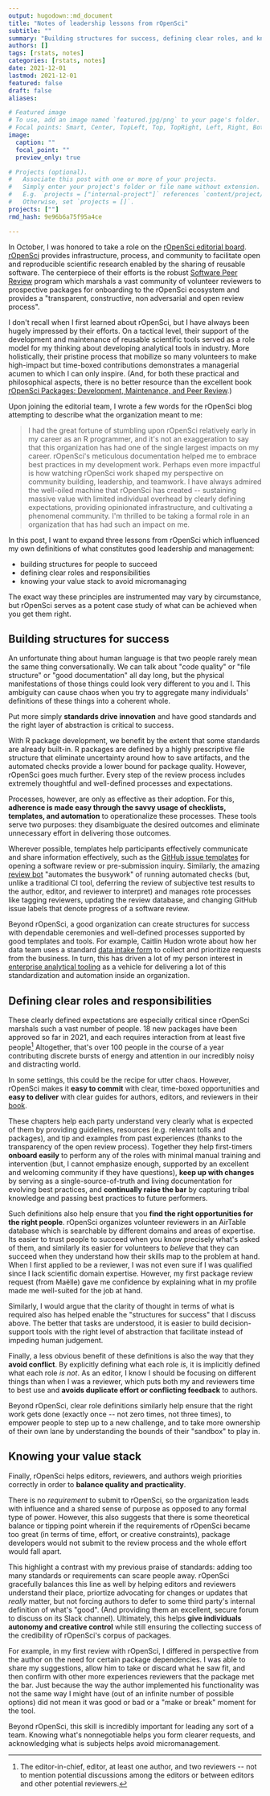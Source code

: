 ```yaml
---
output: hugodown::md_document
title: "Notes of leadership lessons from rOpenSci"
subtitle: ""
summary: "Building structures for success, defining clear roles, and knowing your priorities"
authors: []
tags: [rstats, notes]
categories: [rstats, notes]
date: 2021-12-01
lastmod: 2021-12-01
featured: false
draft: false
aliases:

# Featured image
# To use, add an image named `featured.jpg/png` to your page's folder.
# Focal points: Smart, Center, TopLeft, Top, TopRight, Left, Right, BottomLeft, Bottom, BottomRight.
image:
  caption: ""
  focal_point: ""
  preview_only: true

# Projects (optional).
#   Associate this post with one or more of your projects.
#   Simply enter your project's folder or file name without extension.
#   E.g. `projects = ["internal-project"]` references `content/project/deep-learning/index.md`.
#   Otherwise, set `projects = []`.
projects: [""]
rmd_hash: 9e96b6a75f95a4ce

---
```


In October, I was honored to take a role on the [rOpenSci editorial board](https://ropensci.org/blog/2021/10/12/editors2021/). [rOpenSci](https://ropensci.org/about/) provides infrastructure, process, and community to facilitate open and reproducible scientific research enabled by the sharing of reusable software. The centerpiece of their efforts is the robust [Software Peer Review](https://ropensci.org/software-review/) program which marshals a vast community of volunteer reviewers to prospective packages for onboarding to the rOpenSci ecosystem and provides a "transparent, constructive, non adversarial and open review process".

I don't recall when I first learned about rOpenSci, but I have always been hugely impressed by their efforts. On a tactical level, their support of the development and maintenance of reusable scientific tools served as a role model for my thinking about developing analytical tools in industry. More holistically, their pristine process that mobilize so many volunteers to make high-impact but time-boxed contributions demonstrates a managerial acumen to which I can only inspire. (And, for both these practical and philosophical aspects, there is no better resource than the excellent book [rOpenSci Packages: Development, Maintenance, and Peer Review](https://devguide.ropensci.org/).)

Upon joining the editorial team, I wrote a few words for the rOpenSci blog attempting to describe what the organization meant to me:

> I had the great fortune of stumbling upon rOpenSci relatively early in my career as an R programmer, and it's not an exaggeration to say that this organization has had one of the single largest impacts on my career. rOpenSci's meticulous documentation helped me to embrace best practices in my development work. Perhaps even more impactful is how watching rOpenSci work shaped my perspective on community building, leadership, and teamwork. I have always admired the well-oiled machine that rOpenSci has created -- sustaining massive value with limited individual overhead by clearly defining expectations, providing opinionated infrastructure, and cultivating a phenomenal community. I'm thrilled to be taking a formal role in an organization that has had such an impact on me.

In this post, I want to expand three lessons from rOpenSci which influenced my own definitions of what constitutes good leadership and management:

-   building structures for people to succeed
-   defining clear roles and responsibilities
-   knowing your value stack to avoid micromanaging

The exact way these principles are instrumented may vary by circumstance, but rOpenSci serves as a potent case study of what can be achieved when you get them right.

Building structures for success
-------------------------------

An unfortunate thing about human language is that two people rarely mean the same thing conversationally. We can talk about "code quality" or "file structure" or "good documentation" all day long, but the physical manifestations of those things could look very different to you and I. This ambiguity can cause chaos when you try to aggregate many individuals' definitions of these things into a coherent whole.

Put more simply **standards drive innovation** and have good standards and the right layer of abstraction is critical to success.

With R package development, we benefit by the extent that some standards are already built-in. R packages are defined by a highly prescriptive file structure that eliminate uncertainty around how to save artifacts, and the automated checks provide a lower bound for package quality. However, rOpenSci goes much further. Every step of the review process includes extremely thoughtful and well-defined processes and expectations.

Processes, however, are only as effective as their adoption. For this, **adherence is made easy through the savvy usage of checklists, templates, and automation** to operationalize these processes. These tools serve two purposes: they disambiguate the desired outcomes and eliminate unnecessary effort in delivering those outcomes.

Wherever possible, templates help participants effectively communicate and share information effectively, such as the [GitHub issue templates](https://github.com/ropensci/software-review/issues/new/choose) for opening a software review or pre-submission inquiry. Similarly, the amazing [review bot](https://ropensci.org/commcalls/dec2021-automation/) "automates the busywork" of running automated checks (but, unlike a traditional CI tool, deferring the review of subjective test results to the author, editor, and reviewer to interpret) and manages rote processes like tagging reviewers, updating the review database, and changing GitHub issue labels that denote progress of a software review.

Beyond rOpenSci, a good organization can create structures for success with dependable ceremonies and well-defined processes supported by good templates and tools. For example, Caitlin Hudon wrote about how her data team uses a standard [data intake form](https://caitlinhudon.com/2020/09/16/data-intake-form/) to collect and prioritize requests from the business. In turn, this has driven a lot of my person interest in [enterprise analytical tooling](https://emilyriederer.netlify.app/post/team-of-packages/) as a vehicle for delivering a lot of this standardization and automation inside an organization.

Defining clear roles and responsibilities
-----------------------------------------

These clearly defined expectations are especially critical since rOpenSci marshals such a vast number of people. 18 new packages have been approved so far in 2021, and each requires interaction from at least five people[^1] Altogether, that's over 100 people in the course of a year contributing discrete bursts of energy and attention in our incredibly noisy and distracting world.

In some settings, this could be the recipe for utter chaos. However, rOpenSci makes it **easy to commit** with clear, time-boxed opportunities and **easy to deliver** with clear guides for authors, editors, and reviewers in their [book](https://devguide.ropensci.org/index.html).

These chapters help each party understand very clearly what is expected of them by providing guidelines, resources (e.g. relevant tolls and packages), and tip and examples from past experiences (thanks to the transparency of the open review process). Together they help first-timers **onboard easily** to perform any of the roles with minimal manual training and intervention (but, I cannot emphasize enough, supported by an excellent and welcoming community if they have questions), **keep up with changes** by serving as a single-source-of-truth and living documentation for evolving best practices, and **continually raise the bar** by capturing tribal knowledge and passing best practices to future performers.

Such definitions also help ensure that you **find the right opportunities for the right people**. rOpenSci organizes volunteer reviewers in an AirTable database which is searchable by different domains and areas of expertise. Its easier to trust people to succeed when you know precisely what's asked of them, and similarly its easier for volunteers to *believe* that they can succeed when they understand how their skills map to the problem at hand. When I first applied to be a reviewer, I was not even sure if I was qualified since I lack scientific domain expertise. However, my first package review request (from Maëlle) gave me confidence by explaining what in my profile made me well-suited for the job at hand.

Similarly, I would argue that the clarity of thought in terms of what is required also has helped enable the "structures for success" that I discuss above. The better that tasks are understood, it is easier to build decision-support tools with the right level of abstraction that facilitate instead of impeding human judgement.

Finally, a less obvious benefit of these definitions is also the way that they **avoid conflict**. By explicitly defining what each role *is*, it is implicitly defined what each role *is not*. As an editor, I know I should be focusing on different things than when I was a reviewer, which puts both my and reviewers time to best use and **avoids duplicate effort or conflicting feedback** to authors.

Beyond rOpenSci, clear role definitions similarly help ensure that the right work gets done (exactly once -- not zero times, not three times), to empower people to step up to a new challenge, and to take more ownership of their own lane by understanding the bounds of their "sandbox" to play in.

Knowing your value stack
------------------------

Finally, rOpenSci helps editors, reviewers, and authors weigh priorities correctly in order to **balance quality and practicality**.

There is no *requirement* to submit to rOpenSci, so the organization leads with influence and a shared sense of purpose as opposed to any formal type of power. However, this also suggests that there is some theoretical balance or tipping point wherein if the requirements of rOpenSci became too great (in terms of time, effort, or creative constraints), package developers would not submit to the review process and the whole effort would fall apart.

This highlight a contrast with my previous praise of standards: adding too many standards or requirements can scare people away. rOpenSci gracefully balances this line as well by helping editors and reviewers understand their place, priortize advocating for changes or updates that *really* matter, but not forcing authors to defer to some third party's internal definition of what's "good". (And providing them an excellent, secure forum to discuss on its Slack channel). Ultimately, this helps **give individuals autonomy and creative control** while still ensuring the collecting success of the credibility of rOpenSci's corpus of packages.

For example, in my first review with rOpenSci, I differed in perspective from the author on the need for certain package dependencies. I was able to share my suggestions, allow him to take or discard what he saw fit, and then confirm with other more experiences reviewers that the package met the bar. Just because the way the author implemented his functionality was not the same way I might have (out of an infinite number of possible options) did not mean it was good or bad or a "make or break" moment for the tool.

Beyond rOpenSci, this skill is incredibly important for leading any sort of a team. Knowing what's nonnegotiable helps you form clearer requests, and acknowledging what is subjects helps avoid micromanagement.

[^1]: The editor-in-chief, editor, at least one author, and two reviewers -- not to mention potential discussions among the editors or between editors and other potential reviewers.

